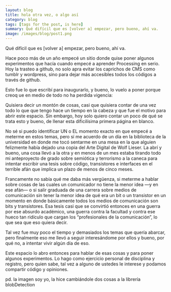 ```yaml
---
layout: blog
title: hola otra vez, o algo así
category: blog
tags: [tags for the post, is here]  
summary: Qué difícil que es [volver a] empezar, pero bueno, ahí va.
image: /images/blog/post1.png
---
```


Qué difícil que es [volver a] empezar, pero bueno, ahí va.

Hace poco más de un año empecé un sitio donde quise poner algunos experimentos que hacía cuando empecé a aprender Processing en serio. Hoy la trasteo a github, no solo apra evitar los caprichos de CMS como tumblr y wordpress, sino para dejar más accesibles todos los códigos a través de github. 

Esto fue lo que escribí para inaugurarlo, y bueno, lo vuelo a poner porque creoq ue en medio de todo no ha perdida vigencia:


Quisiera decir un montón de cosas, casi que quisiera contar de una vez todo lo que que tengo hace un tiempo en la cabeza y que fue el motivo para abrir este espacio. Sin embargo, hoy solo quiero contar un poco de qué se trata esto y bueno, de llenar esta dificilísima primera página en blanco.

No sé si puedo identificar UN o EL momento exacto en que empecé a meterme en estos temas, pero sí me acuerdo de un día en la biblioteca de la universidad en donde me tocó sentarme en una mesa en la que alguien felizmente había dejado una copia del Arte Digital de Wolf Lieser. La abrí y bueno, una cosa llevó a la otra y en menos de un mes estaba tirando todo mi anteproyecto de grado sobre semiótica y terrorismo a la caneca para intentar escribir una tesis sobre código, transistores e interfaces en el terrible afán que implica un plazo de menos de cinco meses.

Francamente no sabía qué me daba más vergüenza, si meterme a hablar sobre cosas de las cuales un comunicador no tiene la menor idea —y en ese afán— o si salir graduada de una carrera sobre medios de comunicación sin tener la menor idea de qué era un bit o un transistor en un momento en donde básicamente todos los medios de comunicación son bits y transistores. Esa tesis casi que se convirtió entonces en una guerra por ese absurdo académico, una guerra contra la facultad y contra ese hueco tan ridículo que cargan los “profesionales de la comunicación”, lo que sea que eso quiera decir.

Tal vez fue muy poco el tiempo y demasiados los temas que quería abarcar, pero finalmente eso me llevó a seguir interesándome por ellos y bueno, por qué no, a intentar vivir algún día de eso.

Este espacio lo abro entonces para hablar de esas cosas y para poner algunos experimentos. Lo hago como ejercicio personal de disciplina y registro, pero quien sabe, tal vez a alguno de ustedes le interese y podamos compartir código y opiniones.


pd. la imagen soy yo, la hice cambiándole dos cosas a la librería blobDetection
